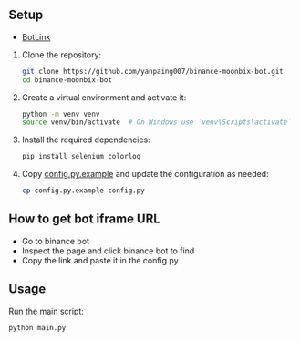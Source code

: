 ## Setup

- [BotLink](https://t.me/Binance_Moonbix_bot/start?startApp=ref_5612706767&startapp=ref_5612706767&utm_medium=web_share_copy)

1. Clone the repository:
    ```sh
    git clone https://github.com/yanpaing007/binance-moonbix-bot.git
    cd binance-moonbix-bot
    ```

2. Create a virtual environment and activate it:
    ```sh
    python -m venv venv
    source venv/bin/activate  # On Windows use `venv\Scripts\activate`
    ```

3. Install the required dependencies:
    ```sh
    pip install selenium colorlog
    ```

4. Copy [config.py.example]() and update the configuration as needed:
    ```sh
    cp config.py.example config.py
    ```
## How to get bot iframe URL
- Go to binance bot
- Inspect the page and click binance bot to find <ifram src="your link">
- Copy the link and paste it in the config.py

## Usage

Run the main script:
```sh
python main.py
